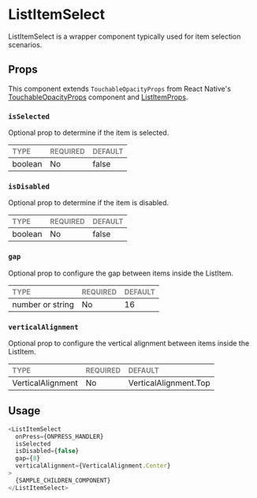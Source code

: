 # ListItemSelect

ListItemSelect is a wrapper component typically used for item selection scenarios.

## Props

This component extends `TouchableOpacityProps` from React Native's [TouchableOpacityProps](https://reactnative.dev/docs/touchableopacity) component and [ListItemProps](../ListItem/ListItem.types.ts).

### `isSelected`

Optional prop to determine if the item is selected.

| <span style="color:gray;font-size:14px">TYPE</span> | <span style="color:gray;font-size:14px">REQUIRED</span> | <span style="color:gray;font-size:14px">DEFAULT</span> |
| :-------------------------------------------------- | :------------------------------------------------------ | :----------------------------------------------------- |
| boolean                                             | No                                                      | false                                                  |

### `isDisabled`

Optional prop to determine if the item is disabled.

| <span style="color:gray;font-size:14px">TYPE</span> | <span style="color:gray;font-size:14px">REQUIRED</span> | <span style="color:gray;font-size:14px">DEFAULT</span> |
| :-------------------------------------------------- | :------------------------------------------------------ | :----------------------------------------------------- |
| boolean                                             | No                                                      | false                                                  |

### `gap`

Optional prop to configure the gap between items inside the ListItem.

| <span style="color:gray;font-size:14px">TYPE</span> | <span style="color:gray;font-size:14px">REQUIRED</span> | <span style="color:gray;font-size:14px">DEFAULT</span> |
| :-------------------------------------------------- | :------------------------------------------------------ | :----------------------------------------------------- |
| number or string                                    | No                                                      | 16                                                     |

### `verticalAlignment`

Optional prop to configure the vertical alignment between items inside the ListItem.

| <span style="color:gray;font-size:14px">TYPE</span> | <span style="color:gray;font-size:14px">REQUIRED</span> | <span style="color:gray;font-size:14px">DEFAULT</span> |
| :-------------------------------------------------- | :------------------------------------------------------ | :----------------------------------------------------- |
| VerticalAlignment                                   | No                                                      | VerticalAlignment.Top                                  |

## Usage

```javascript
<ListItemSelect
  onPress={ONPRESS_HANDLER}
  isSelected
  isDisabled={false}
  gap={8}
  verticalAlignment={VerticalAlignment.Center}
>
  {SAMPLE_CHILDREN_COMPONENT}
</ListItemSelect>
```
